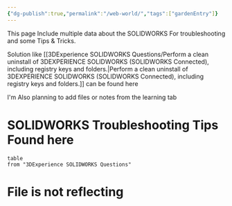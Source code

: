 ```yaml
---
{"dg-publish":true,"permalink":"/web-world/","tags":["gardenEntry"]}
---
```


This page Include multiple data about the SOLIDWORKS For troubleshooting and some Tips & Tricks.

Solution like [[3DExperience SOLIDWORKS Questions/Perform a clean uninstall of 3DEXPERIENCE SOLIDWORKS (SOLIDWORKS Connected), including registry keys and folders.\|Perform a clean uninstall of 3DEXPERIENCE SOLIDWORKS (SOLIDWORKS Connected), including registry keys and folders.]] can be found here

I'm Also planning to add files or notes from the learning tab
# SOLIDWORKS Troubleshooting Tips Found here
``` dataview
table
from "3DExperience SOLIDWORKS Questions"
```

# File is not reflecting